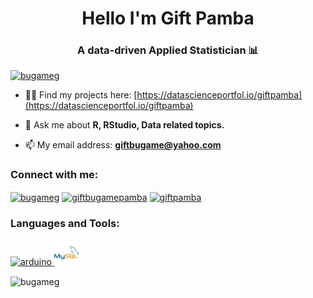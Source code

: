 <h1 align="center">Hello I'm Gift Pamba</h1>
<h3 align="center">A data-driven Applied Statistician 📊</h3>

<p align="left"> <a href="https://twitter.com/bugameg" target="blank"><img src="https://img.shields.io/twitter/follow/bugameg?logo=twitter&style=for-the-badge" alt="bugameg" /></a> </p>

- 👨‍💻 Find my projects here: [https://datascienceportfol.io/giftpamba](https://datascienceportfol.io/giftpamba)

- 💬 Ask me about **R, RStudio, Data related topics.**

- 📫 My email address: **giftbugame@yahoo.com**

<h3 align="left">Connect with me:</h3>
<p align="left">
<a href="https://twitter.com/bugameg" target="blank"><img align="center" src="https://raw.githubusercontent.com/rahuldkjain/github-profile-readme-generator/master/src/images/icons/Social/twitter.svg" alt="bugameg" height="30" width="40" /></a>
<a href="https://linkedin.com/in/giftbugamepamba" target="blank"><img align="center" src="https://raw.githubusercontent.com/rahuldkjain/github-profile-readme-generator/master/src/images/icons/Social/linked-in-alt.svg" alt="giftbugamepamba" height="30" width="40" /></a>
<a href="https://kaggle.com/giftpamba" target="blank"><img align="center" src="https://raw.githubusercontent.com/rahuldkjain/github-profile-readme-generator/master/src/images/icons/Social/kaggle.svg" alt="giftpamba" height="30" width="40" /></a>
</p>

<h3 align="left">Languages and Tools:</h3>
<p align="left"> <a href="https://www.arduino.cc/" target="_blank" rel="noreferrer"> <img src="https://cdn.worldvectorlogo.com/logos/arduino-1.svg" alt="arduino" width="40" height="40"/> </a> <a href="https://www.mysql.com/" target="_blank" rel="noreferrer"> <img src="https://raw.githubusercontent.com/devicons/devicon/master/icons/mysql/mysql-original-wordmark.svg" alt="mysql" width="40" height="40"/> </a> </p>

<p><img align="center" src="https://github-readme-stats.vercel.app/api/top-langs?username=bugameg&show_icons=true&locale=en&layout=compact" alt="bugameg" /></p>

